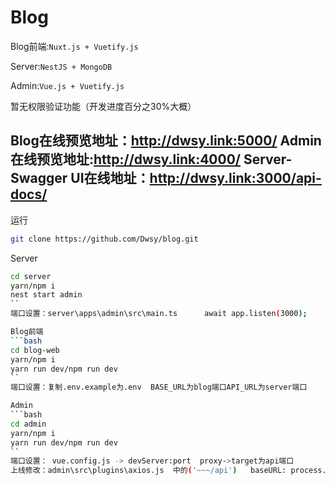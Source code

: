 # Blog	


Blog前端:`Nuxt.js + Vuetify.js`

Server:`NestJS + MongoDB`

Admin:`Vue.js + Vuetify.js`

暂无权限验证功能（开发进度百分之30%大概）

Blog在线预览地址：http://dwsy.link:5000/
Admin在线预览地址:http://dwsy.link:4000/
Server-Swagger UI在线地址：http://dwsy.link:3000/api-docs/
---
运行
```bash
git clone https://github.com/Dwsy/blog.git
```
Server 
```bash
cd server
yarn/npm i
nest start admin
``
端口设置：server\apps\admin\src\main.ts      await app.listen(3000);

Blog前端
```bash
cd blog-web
yarn/npm i
yarn run dev/npm run dev
``
端口设置：复制.env.example为.env  BASE_URL为blog端口API_URL为server端口

Admin
```bash
cd admin
yarn/npm i
yarn run dev/npm run dev
``
端口设置： vue.config.js -> devServer:port  proxy->target为api端口
上线修改：admin\src\plugins\axios.js  中的('~~~/api')   baseURL: process.env.NODE_ENV === 'development' ? '/api' : `'~~~/api'`